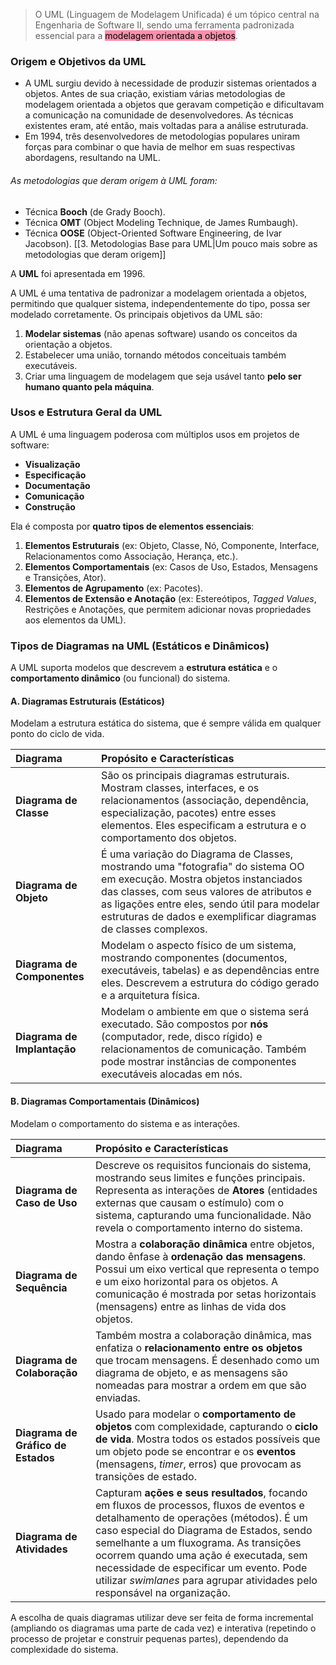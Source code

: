 > O UML (Linguagem de Modelagem Unificada) é um tópico central na Engenharia de Software II, sendo uma ferramenta padronizada essencial para a <mark style="background: #FF5582A6;">modelagem orientada a objetos</mark>.
### Origem e Objetivos da UML
- A UML surgiu devido à necessidade de produzir sistemas orientados a objetos. Antes de sua criação, existiam várias metodologias de modelagem orientada a objetos que geravam competição e dificultavam a comunicação na comunidade de desenvolvedores. As técnicas existentes eram, até então, mais voltadas para a análise estruturada.
- Em 1994, três desenvolvedores de metodologias populares uniram forças para combinar o que havia de melhor em suas respectivas abordagens, resultando na UML.
###### As metodologias que deram origem à UML foram:
- Técnica **Booch** (de Grady Booch).
- Técnica **OMT** (Object Modeling Technique, de James Rumbaugh).
- Técnica **OOSE** (Object-Oriented Software Engineering, de Ivar Jacobson).
[[3. Metodologias Base para UML|Um pouco mais sobre as metodologias que deram origem]]

A **UML** foi apresentada em 1996.

A UML é uma tentativa de padronizar a modelagem orientada a objetos, permitindo que qualquer sistema, independentemente do tipo, possa ser modelado corretamente. Os principais objetivos da UML são:

1. **Modelar sistemas** (não apenas software) usando os conceitos da orientação a objetos.
2. Estabelecer uma união, tornando métodos conceituais também executáveis.
3. Criar uma linguagem de modelagem que seja usável tanto **pelo ser humano quanto pela máquina**.

### Usos e Estrutura Geral da UML

A UML é uma linguagem poderosa com múltiplos usos em projetos de software:

- **Visualização**
- **Especificação**
- **Documentação**
- **Comunicação**
- **Construção**

Ela é composta por **quatro tipos de elementos essenciais**:

1. **Elementos Estruturais** (ex: Objeto, Classe, Nó, Componente, Interface, Relacionamentos como Associação, Herança, etc.).
2. **Elementos Comportamentais** (ex: Casos de Uso, Estados, Mensagens e Transições, Ator).
3. **Elementos de Agrupamento** (ex: Pacotes).
4. **Elementos de Extensão e Anotação** (ex: Estereótipos, _Tagged Values_, Restrições e Anotações, que permitem adicionar novas propriedades aos elementos da UML).

### Tipos de Diagramas na UML (Estáticos e Dinâmicos)

A UML suporta modelos que descrevem a **estrutura estática** e o **comportamento dinâmico** (ou funcional) do sistema.

#### A. Diagramas Estruturais (Estáticos)

Modelam a estrutura estática do sistema, que é sempre válida em qualquer ponto do ciclo de vida.

|Diagrama|Propósito e Características|
|:--|:--|
|**Diagrama de Classe**|São os principais diagramas estruturais. Mostram classes, interfaces, e os relacionamentos (associação, dependência, especialização, pacotes) entre esses elementos. Eles especificam a estrutura e o comportamento dos objetos.|
|**Diagrama de Objeto**|É uma variação do Diagrama de Classes, mostrando uma "fotografia" do sistema OO em execução. Mostra objetos instanciados das classes, com seus valores de atributos e as ligações entre eles, sendo útil para modelar estruturas de dados e exemplificar diagramas de classes complexos.|
|**Diagrama de Componentes**|Modelam o aspecto físico de um sistema, mostrando componentes (documentos, executáveis, tabelas) e as dependências entre eles. Descrevem a estrutura do código gerado e a arquitetura física.|
|**Diagrama de Implantação**|Modelam o ambiente em que o sistema será executado. São compostos por **nós** (computador, rede, disco rígido) e relacionamentos de comunicação. Também pode mostrar instâncias de componentes executáveis alocadas em nós.|

#### B. Diagramas Comportamentais (Dinâmicos)

Modelam o comportamento do sistema e as interações.

|Diagrama|Propósito e Características|
|:--|:--|
|**Diagrama de Caso de Uso**|Descreve os requisitos funcionais do sistema, mostrando seus limites e funções principais. Representa as interações de **Atores** (entidades externas que causam o estímulo) com o sistema, capturando uma funcionalidade. Não revela o comportamento interno do sistema.|
|**Diagrama de Sequência**|Mostra a **colaboração dinâmica** entre objetos, dando ênfase à **ordenação das mensagens**. Possui um eixo vertical que representa o tempo e um eixo horizontal para os objetos. A comunicação é mostrada por setas horizontais (mensagens) entre as linhas de vida dos objetos.|
|**Diagrama de Colaboração**|Também mostra a colaboração dinâmica, mas enfatiza o **relacionamento entre os objetos** que trocam mensagens. É desenhado como um diagrama de objeto, e as mensagens são nomeadas para mostrar a ordem em que são enviadas.|
|**Diagrama de Gráfico de Estados**|Usado para modelar o **comportamento de objetos** com complexidade, capturando o **ciclo de vida**. Mostra todos os estados possíveis que um objeto pode se encontrar e os **eventos** (mensagens, _timer_, erros) que provocam as transições de estado.|
|**Diagrama de Atividades**|Capturam **ações e seus resultados**, focando em fluxos de processos, fluxos de eventos e detalhamento de operações (métodos). É um caso especial do Diagrama de Estados, sendo semelhante a um fluxograma. As transições ocorrem quando uma ação é executada, sem necessidade de especificar um evento. Pode utilizar _swimlanes_ para agrupar atividades pelo responsável na organização.|

A escolha de quais diagramas utilizar deve ser feita de forma incremental (ampliando os diagramas uma parte de cada vez) e interativa (repetindo o processo de projetar e construir pequenas partes), dependendo da complexidade do sistema.